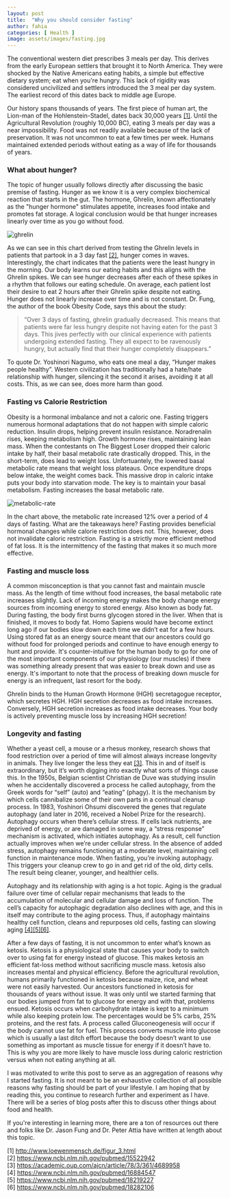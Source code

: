 ```yaml
---
layout: post
title:  "Why you should consider fasting"
author: fahia
categories: [ Health ]
image: assets/images/fasting.jpg
---
```


The conventional western diet prescribes 3 meals per day. This derives from the early European settlers that brought it to North America. They were shocked by the Native Americans eating habits, a simple but effective dietary system; eat when you're hungry. This lack of rigidity was considered uncivilized and settlers introduced the 3 meal per day system. The earliest record of this dates back to middle age Europe.

Our history spans thousands of years. The first piece of human art, the Lion-man of the Hohlenstein-Stadel, dates back 30,000 years [[1]](http://www.loewenmensch.de/figur_3.html). Until the Agricultural Revolution (roughly 10,000 BC), eating 3 meals per day was a near impossibility. Food was not readily available because of the lack of preservation. It was not uncommon to eat a few times per week. Humans maintained extended periods without eating as a way of life for thousands of years.

### What about hunger?

The topic of hunger usually follows directly after discussing the basic premise of fasting. Hunger as we know it is a very complex biochemical reaction that starts in the gut. The hormone, Ghrelin, known affectionately as the "hunger hormone" stimulates appetite, increases food intake and promotes fat storage. A logical conclusion would be that hunger increases linearly over time as you go without food.

![ghrelin](https://idmprogram.com/wp-content/uploads/Ghrelin3.jpg)

As we can see in this chart derived from testing the Ghrelin levels in patients that partook in a 3 day fast [[2]](https://www.ncbi.nlm.nih.gov/pubmed/15522942), hunger comes in waves. Interestingly, the chart indicates that the patients were the least hungry in the morning. Our body learns our eating habits and this aligns with the Ghrelin spikes. We can see hunger decreases after each of these spikes in a rhythm that follows our eating schedule. On average, each patient lost their desire to eat 2 hours after their Ghrelin spike despite not eating. Hunger does not linearly increase over time and is not constant. Dr. Fung, the author of the book Obesity Code, says this about the study:

> “Over 3 days of fasting, ghrelin gradually decreased. This means that patients were far less hungry despite not having eaten for the past 3 days. This jives perfectly with our clinical experience with patients undergoing extended fasting. They all expect to be ravenously hungry, but actually find that their hunger completely disappears.”

To quote Dr. Yoshinori Nagumo, who eats one meal a day, “Hunger makes people healthy”. Western civilization has traditionally had a hate/hate relationship with hunger, silencing it the second it arises, avoiding it at all costs. This, as we can see, does more harm than good.

### Fasting vs Calorie Restriction

Obesity is a hormonal imbalance and not a caloric one. Fasting triggers numerous hormonal adaptations that do not happen with simple caloric reduction. Insulin drops, helping prevent insulin resistance. Noradrenalin rises, keeping metabolism high. Growth hormone rises, maintaining lean mass. When the contestants on The Biggest Loser dropped their caloric intake by half, their basal metabolic rate drastically dropped. This, in the short-term, does lead to weight loss. Unfortuantely, the lowered basal metabolic rate means that weight loss plateaus. Once expenditure drops below intake, the weight comes back. This massive drop in caloric intake puts your body into starvation mode. The key is to maintain your basal metabolism. Fasting increases the basal metabolic rate.

![metabolic-rate](https://idmprogram.com/wp-content/uploads/Zaunder1.jpg)

In the chart above, the metabolic rate increased 12% over a period of 4 days of fasting. What are the takeaways here? Fasting provides beneficial hormonal changes while calorie restriction does not. This, however, does not invalidate caloric restriction. Fasting is a strictly more efficient method of fat loss. It is the intermittency of the fasting that makes it so much more effective.

### Fasting and muscle loss

A common misconception is that you cannot fast and maintain muscle mass. As the length of time without food increases, the basal metabolic rate increases slightly. Lack of incoming energy makes the body change energy sources from incoming energy to stored energy. Also known as body fat. During fasting, the body first burns glycogen stored in the liver. When that is finished, it moves to body fat. Homo Sapiens would have become extinct long ago if our bodies slow down each time we didn’t eat for a few hours. Using stored fat as an energy source meant that our ancestors could go without food for prolonged periods and continue to have enough energy to hunt and provide. It's counter-intuitive for the human body to go for one of the most important components of our physiology (our muscles) if there was something already present that was easier to break down and use as energy. It's important to note that the process of breaking down muscle for energy is an infrequent, last resort for the body.

Ghrelin binds to the Human Growth Hormone (HGH) secretagogue receptor, which secretes HGH. HGH secretion decreases as food intake increases. Conversely, HGH secretion increases as food intake decreases. Your body is actively preventing muscle loss by increasing HGH secretion!

### Longevity and fasting

Whether a yeast cell, a mouse or a rhesus monkey, research shows that food restriction over a period of time will almost always increase longevity in animals. They live longer the less they eat [[3]](https://academic.oup.com/ajcn/article/78/3/361/4689958). This in and of itself is extraordinary, but it’s worth digging into exactly what sorts of things cause this. In the 1950s, Belgian scientist Christian de Duve was studying insulin when he accidentally discovered a process he called autophagy, from the Greek words for “self” (auto) and “eating” (phagy). It is the mechanism by which cells cannibalize some of their own parts in a continual cleanup process. In 1983, Yoshinori Ohsumi discovered the genes that regulate autophagy (and later in 2016, received a Nobel Prize for the research). Autophagy occurs when there’s cellular stress. If cells lack nutrients, are deprived of energy, or are damaged in some way, a “stress response” mechanism is activated, which initiates autophagy. As a result, cell function actually improves when we’re under cellular stress. In the absence of added stress, autophagy remains functioning at a moderate level, maintaining cell function in maintenance mode. When fasting, you’re invoking autophagy. This triggers your cleanup crew to go in and get rid of the old, dirty cells. The result being cleaner, younger, and healthier cells.

Autophagy and its relationship with aging is a hot topic. Aging is the gradual failure over time of cellular repair mechanisms that leads to the accumulation of molecular and cellular damage and loss of function. The cell’s capacity for autophagic degradation also declines with age, and this in itself may contribute to the aging process. Thus, if autophagy maintains healthy cell function, cleans and repurposes old cells, fasting can slowing aging [[4]](https://www.ncbi.nlm.nih.gov/pubmed/16884547)[[5]](https://www.ncbi.nlm.nih.gov/pubmed/18219227)[[6]](https://www.ncbi.nlm.nih.gov/pubmed/18282106).


After a few days of fasting, it is not uncommon to enter what’s known as ketosis. Ketosis is a physiological state that causes your body to switch over to using fat for energy instead of glucose. This makes ketosis an efficient fat-loss method without sacrificing muscle mass. ketosis also increases mental and physical efficiency. Before the agricultural revolution, humans primarily functioned in ketosis because maize, rice, and wheat were not easily harvested. Our ancestors functioned in ketosis for thousands of years without issue. It was only until we started farming that our bodies jumped from fat to glucose for energy and with that, problems ensued. Ketosis occurs when carbohydrate intake is kept to a minimum while also keeping protein low. The percentages would be 5% carbs, 25% proteins, and the rest fats. A process called Gluconeogenesis will occur if the body cannot use fat for fuel. This process converts muscle into glucose which is usually a last ditch effort because the body doesn’t want to use something as important as muscle tissue for energy if it doesn’t have to. This is why you are more likely to have muscle loss during caloric restriction versus when not eating anything at all.


I was motivated to write this post to serve as an aggregation of reasons why I started fasting. It is not meant to be an exhaustive collection of all possible reasons why fasting should be part of your lifestyle. I am hoping that by reading this, you continue to research further and experiment as I have. There will be a series of blog posts after this to discuss other things about food and health.

If you're interesting in learning more, there are a ton of resources out there and folks like Dr. Jason Fung and Dr. Peter Attia have written at length about this topic.

[1] http://www.loewenmensch.de/figur_3.html   
[2] https://www.ncbi.nlm.nih.gov/pubmed/15522942    
[3] https://academic.oup.com/ajcn/article/78/3/361/4689958    
[4] https://www.ncbi.nlm.nih.gov/pubmed/16884547    
[5] https://www.ncbi.nlm.nih.gov/pubmed/18219227    
[6] https://www.ncbi.nlm.nih.gov/pubmed/18282106





